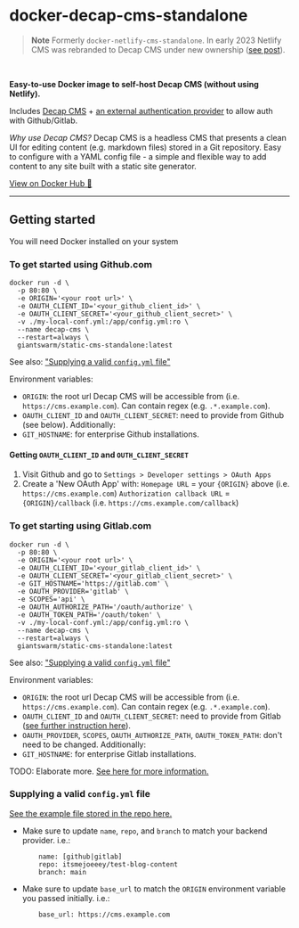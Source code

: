 # docker-decap-cms-standalone

> **Note**
> Formerly `docker-netlify-cms-standalone`. In early 2023 Netlify CMS was rebranded to Decap CMS under new ownership ([see post](https://www.netlify.com/blog/netlify-cms-to-become-decap-cms/)).

<br />


**Easy-to-use Docker image to self-host Decap CMS (without using Netlify).**


Includes [Decap CMS](https://github.com/decaporg/decap-cms) + [an external authentication provider](https://github.com/vencax/netlify-cms-github-oauth-provider) to allow auth with Github/Gitlab.

_Why use Decap CMS?_
Decap CMS is a headless CMS that presents a clean UI for editing content (e.g. markdown files) stored in a Git repository. Easy to configure with a YAML config file - a simple and flexible way to add content to any site built with a static site generator.

[View on Docker Hub 🐳](https://hub.docker.com/r/itsmejoeeey/docker-decap-cms-standalone)

---

## Getting started

You will need Docker installed on your system

### To get started using Github.com

```
docker run -d \
  -p 80:80 \
  -e ORIGIN='<your root url>' \
  -e OAUTH_CLIENT_ID='<your_github_client_id>' \
  -e OAUTH_CLIENT_SECRET='<your_github_client_secret>' \
  -v ./my-local-conf.yml:/app/config.yml:ro \
  --name decap-cms \
  --restart=always \
  giantswarm/static-cms-standalone:latest
```

See also: ["Supplying a valid `config.yml` file"](#supplying-a-valid-configyml-file)

Environment variables:
* `ORIGIN`: the root url Decap CMS will be accessible from (i.e. `https://cms.example.com`). Can contain regex (e.g. `.*.example.com`).
* `OAUTH_CLIENT_ID` and `OAUTH_CLIENT_SECRET`: need to provide from Github (see below).
Additionally:
* `GIT_HOSTNAME`: for enterprise Github installations.

#### Getting `OAUTH_CLIENT_ID` and `OUTH_CLIENT_SECRET`

1. Visit Github and go to `Settings > Developer settings > OAuth Apps`
2. Create a 'New OAuth App' with:
    `Homepage URL` = your `{ORIGIN}` above (i.e. `https://cms.example.com`)
    `Authorization callback URL` = `{ORIGIN}/callback` (i.e. `https://cms.example.com/callback`)


### To get starting using Gitlab.com

```
docker run -d \
  -p 80:80 \
  -e ORIGIN='<your root url>' \
  -e OAUTH_CLIENT_ID='<your_gitlab_client_id>' \
  -e OAUTH_CLIENT_SECRET='<your_gitlab_client_secret>' \
  -e GIT_HOSTNAME='https://gitlab.com' \
  -e OAUTH_PROVIDER='gitlab' \
  -e SCOPES='api' \
  -e OAUTH_AUTHORIZE_PATH='/oauth/authorize' \
  -e OAUTH_TOKEN_PATH='/oauth/token' \
  -v ./my-local-conf.yml:/app/config.yml:ro \
  --name decap-cms \
  --restart=always \
  giantswarm/static-cms-standalone:latest
```

See also: ["Supplying a valid `config.yml` file"](#supplying-a-valid-configyml-file)

Environment variables:
* `ORIGIN`: the root url Decap CMS will be accessible from (i.e. `https://cms.example.com`). Can contain regex (e.g. `.*.example.com`).
* `OAUTH_CLIENT_ID` and `OAUTH_CLIENT_SECRET`: need to provide from Gitlab ([see further instruction here](https://docs.gitlab.com/ee/integration/oauth_provider.html)).
* `OAUTH_PROVIDER`, `SCOPES`, `OAUTH_AUTHORIZE_PATH`, `OAUTH_TOKEN_PATH`: don't need to be changed.
Additionally:
* `GIT_HOSTNAME`: for enterprise Gitlab installations.

TODO: Elaborate more. [See here for more information.](https://github.com/vencax/netlify-cms-github-oauth-provider#auth-provider-config)


### Supplying a valid `config.yml` file

[See the example file stored in the repo here.](https://github.com/itsmejoeeey/docker-decap-cms-standalone/blob/master/app/config.yml)

- Make sure to update `name`, `repo`, and `branch` to match your backend provider.
    i.e.:
    ```
        name: [github|gitlab]
        repo: itsmejoeeey/test-blog-content
        branch: main
    ```

- Make sure to update `base_url` to match the `ORIGIN` environment variable you passed initially.
    i.e.:
    ```
        base_url: https://cms.example.com
    ```

